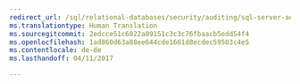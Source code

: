 ```yaml
--- 
redirect_url: /sql/relational-databases/security/auditing/sql-server-audit-database-engine
ms.translationtype: Human Translation
ms.sourcegitcommit: 2edcce51c6822a89151c3c3c76fbaacb5edd54f4
ms.openlocfilehash: 1ad860d63a88ee644cde1661d8ecdec59503c4e5
ms.contentlocale: de-de
ms.lasthandoff: 04/11/2017

--- 
```


